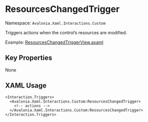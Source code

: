 # ResourcesChangedTrigger

Namespace: `Avalonia.Xaml.Interactions.Custom`

Triggers actions when the control’s resources are modified.

Example: [ResourcesChangedTriggerView.axaml](samples/BehaviorsTestApplication/Views/Pages/ResourcesChangedTriggerView.axaml)

## Key Properties
None

## XAML Usage
```xaml
<Interaction.Triggers>
  <Avalonia.Xaml.Interactions.Custom:ResourcesChangedTrigger>
    <!-- actions -->
  </Avalonia.Xaml.Interactions.Custom:ResourcesChangedTrigger>
</Interaction.Triggers>
```
